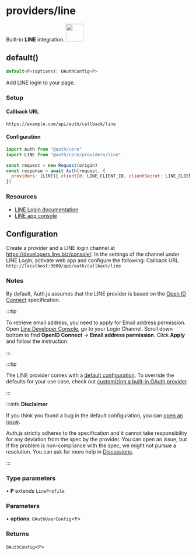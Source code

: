 # providers/line

<div style={{backgroundColor: "#000", display: "flex", justifyContent: "space-between", color: "#fff", padding: 16}}>
<span>Built-in <b>LINE</b> integration.</span>
<a href="https://LINE.com">
  <img style={{display: "block"}} src="https://authjs.dev/img/providers/line.svg" height="48" width="48"/>
</a>
</div>

## default()

```ts
default<P>(options): OAuthConfig<P>
```

Add LINE login to your page.

### Setup

#### Callback URL
```
https://example.com/api/auth/callback/line
```

#### Configuration
```js
import Auth from "@auth/core"
import LINE from "@auth/core/providers/line"

const request = new Request(origin)
const response = await Auth(request, {
  providers: [LINE({ clientId: LINE_CLIENT_ID, clientSecret: LINE_CLIENT_SECRET })],
})
```

### Resources

 - [LINE Login documentation](https://developers.line.biz/en/docs/line-login/integrate-line-login/)
 - [LINE app console](https://developers.line.biz/console/)

## Configuration
Create a provider and a LINE login channel at https://developers.line.biz/console/. In the settings of the channel under LINE Login, activate web app and configure the following: Callback URL `http://localhost:3000/api/auth/callback/line`

### Notes

By default, Auth.js assumes that the LINE provider is
based on the [Open ID Connect](https://openid.net/specs/openid-connect-core-1_0.html) specification.

:::tip

To retrieve email address, you need to apply for Email address permission. Open [Line Developer Console](https://developers.line.biz/console/), go to your Login Channel. Scroll down bottom to find **OpenID Connect** -> **Email address permission**. Click **Apply** and follow the instruction.

:::

:::tip

The LINE provider comes with a [default configuration](https://github.com/nextauthjs/next-auth/blob/main/packages/core/src/providers/line.ts).
To override the defaults for your use case, check out [customizing a built-in OAuth provider](https://authjs.dev/guides/providers/custom-provider#override-default-options).

:::

:::info **Disclaimer**

If you think you found a bug in the default configuration, you can [open an issue](https://authjs.dev/new/provider-issue).

Auth.js strictly adheres to the specification and it cannot take responsibility for any deviation from
the spec by the provider. You can open an issue, but if the problem is non-compliance with the spec,
we might not pursue a resolution. You can ask for more help in [Discussions](https://authjs.dev/new/github-discussions).

:::

### Type parameters

• **P** extends `LineProfile`

### Parameters

• **options**: `OAuthUserConfig`\<`P`\>

### Returns

`OAuthConfig`\<`P`\>

